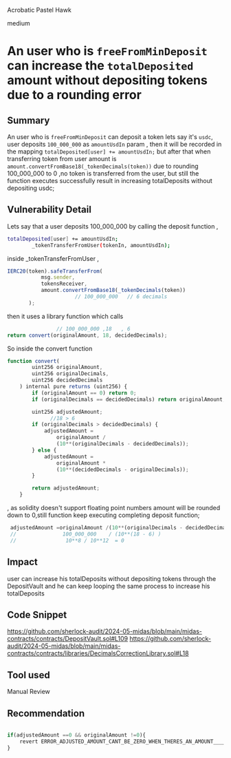 Acrobatic Pastel Hawk

medium

# An  user who is `freeFromMinDeposit` can increase the `totalDeposited` amount without depositing  tokens  due to a rounding error

## Summary

An user who is `freeFromMinDeposit` can deposit a token lets say it's `usdc`, user deposits   `100_000_000`  as `amountUsdIn` param , 
then it will be recorded in the mapping `totalDeposited[user] += amountUsdIn;` but after that when transferring token  from user 
amount is  `amount.convertFromBase18(_tokenDecimals(token))` due to rounding 100_000_000  to 0 ,no token is transferred from the user, but still the function executes successfully result in increasing totalDeposits without depositing usdc;


## Vulnerability Detail


Lets say that a user deposits 100_000_000 by calling the deposit function ,

```bash
totalDeposited[user] += amountUsdIn;
        _tokenTransferFromUser(tokenIn, amountUsdIn);
```
inside _tokenTransferFromUser ,
 ```js
 IERC20(token).safeTransferFrom(
            msg.sender,
            tokensReceiver,
            amount.convertFromBase18(_tokenDecimals(token))
                       // 100_000_000   // 6 decimals  
        );
```

then it uses a library function which calls
 ```js
                 // 100_000_000 ,18   , 6 
return convert(originalAmount, 18, decidedDecimals);

```
So inside the convert function
```js
function convert(
        uint256 originalAmount,
        uint256 originalDecimals,
        uint256 decidedDecimals
    ) internal pure returns (uint256) {
        if (originalAmount == 0) return 0;
        if (originalDecimals == decidedDecimals) return originalAmount;

        uint256 adjustedAmount;
              //18 > 6 
        if (originalDecimals > decidedDecimals) {           
            adjustedAmount =
                originalAmount /
                (10**(originalDecimals - decidedDecimals));
        } else {
            adjustedAmount =
                originalAmount *
                (10**(decidedDecimals - originalDecimals));
        }

        return adjustedAmount;
    }
```

 , as solidity doesn't support floating point numbers amount will be rounded down to 0,still function keep executing completing deposit function;

  ```js
   adjustedAmount =originalAmount /(10**(originalDecimals - decidedDecimals));
   //               100_000_000    / (10**(18 - 6) )
   //                10**8 / 10**12  = 0  
```

## Impact
user can increase his totalDeposits without depositing tokens through the DepositVault and he can keep looping the same process   to increase his totalDeposits

## Code Snippet

https://github.com/sherlock-audit/2024-05-midas/blob/main/midas-contracts/contracts/DepositVault.sol#L109
https://github.com/sherlock-audit/2024-05-midas/blob/main/midas-contracts/contracts/libraries/DecimalsCorrectionLibrary.sol#L18


## Tool used

Manual Review

## Recommendation
```js

if(adjustedAmount ==0 && originalAmount !=0){
    revert ERROR_ADJUSTED_AMOUNT_CANT_BE_ZERO_WHEN_THERES_AN_AMOUNT_____;
}
```